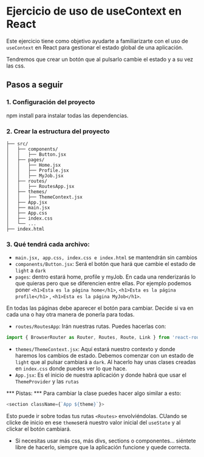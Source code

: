 # Ejercicio de uso de useContext en React

Este ejercicio tiene como objetivo ayudarte a familiarizarte con el uso de `useContext` en React para gestionar el estado global de una aplicación. 

Tendremos que crear un botón que al pulsarlo cambie el estado y a su vez las css.

## Pasos a seguir

### 1. Configuración del proyecto

npm install para instalar todas las dependencias.

### 2. Crear la estructura del proyecto

```
├── src/
│   ├── components/
│   │   ├── Button.jsx
│   ├── pages/
│   │   ├── Home.jsx
│   │   ├── Profile.jsx
│   │   ├── MyJob.jsx
│   ├── routes/
│   │   ├── RoutesApp.jsx
│   ├── themes/
│   │   ├── ThemeContext.jsx
│   ├── App.jsx
│   ├── main.jsx
│   ├── App.css
│   ├── index.css
│   └── ...
├── index.html
```

### 3. Qué tendrá cada archivo:
- `main.jsx, app.css, index.css e index.html` se mantendrán sin cambios
- `components/Button.jsx`: Será el botón que hará que cambie el estado de `light` a `dark`
- `pages`: dentro estará home, profile y myJob. En cada una renderizarás lo que quieras pero que se diferencien entre ellas. Por ejemplo podemos poner `<h1>Esta es la página home</h1>`, `<h1>Esta es la página profile</h1>` , `<h1>Esta es la página MyJob</h1>`.

En todas las páginas debe aparecer el botón para cambiar. Decide si va en cada una o hay otra manera de ponerla para todas.
- `routes/RoutesApp`: Irán nuestras rutas. Puedes hacerlas con:

```js
import { BrowserRouter as Router, Routes, Route, Link } from 'react-router-dom';
```

- `themes/ThemeContext.jsx`: Aquí estará nuestro contexto y donde haremos los cambios de estado. Debemos comenzar con un estado de `light` que al pulsar cambiará a `dark`. Al hacerlo hay unas clases creadas en `index.css` donde puedes ver lo que hace.
- `App.jsx`: Es el inicio de nuestra aplicación y donde habrá que usar el `ThemeProvider` y las `rutas`

*** Pistas: ***
Para cambiar la clase puedes hacer algo similar a esto:
```js 
<section className={`App ${theme}`}>
```
Esto puede ir sobre todas tus rutas `<Routes>` envolviéndolas. CUando se clicke de inicio en ese `theme`será nuestro valor inicial del `useState` y al clickar el botón cambiará.

- Si necesitas usar más css, más divs, sections o componentes... siéntete libre de hacerlo, siempre que la aplicación funcione y quede correcta.